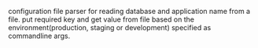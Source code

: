 configuration file parser for reading database and application name from a file.
put required key and get value from file based on the environment(production, staging or development) specified as commandline args.
